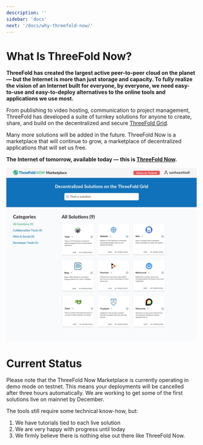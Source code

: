 ```yaml
---
description: ''
sidebar: 'docs'
next: '/docs/why-threefold-now/'
---
```


# What Is ThreeFold Now?

**ThreeFold has created the largest active peer-to-peer cloud on the planet — but the Internet is more than just storage and capacity. To fully realize the vision of an Internet built for everyone, by everyone, we need easy-to-use and easy-to-deploy alternatives to the online tools and applications we use most.**

From publishing to video hosting, communication to project management, ThreeFold has developed a suite of turnkey solutions for anyone to create, share, and build on the decentralized and secure [ThreeFold Grid](https://threefold.io).

Many more solutions will be added in the future. ThreeFold Now is a marketplace that will continue to grow, a marketplace of decentralized applications that will set us free.

**The Internet of tomorrow, available today — this is [ThreeFold Now](https://marketplace.threefold.io).**  

![](./index/img/demo_site_overview.png)

# Current Status

Please note that the ThreeFold Now Marketplace is currently operating in demo mode on testnet. This means your deployments will be cancelled after three hours automatically. We are working to get some of the first solutions live on mainnet by December.

The tools still require some technical know-how, but:

1. We have tutorials tied to each live solution
2. We are very happy with progress until today
3. We firmly believe there is nothing else out there like ThreeFold Now.